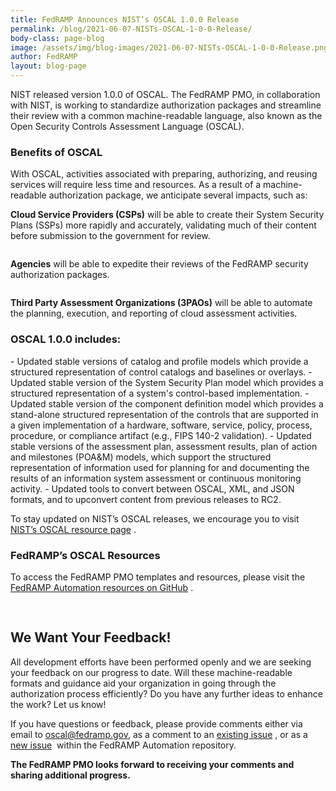 ```yaml
---
title: FedRAMP Announces NIST’s OSCAL 1.0.0 Release
permalink: /blog/2021-06-07-NISTs-OSCAL-1-0-0-Release/
body-class: page-blog
image: /assets/img/blog-images/2021-06-07-NISTs-OSCAL-1-0-0-Release.png
author: FedRAMP
layout: blog-page
---
```

NIST released version 1.0.0 of OSCAL. The FedRAMP PMO, in collaboration with NIST, is working to standardize authorization packages and streamline their review with a common machine-readable language, also known as the Open Security Controls Assessment Language (OSCAL).

<H3>Benefits of OSCAL</h3>
With OSCAL, activities associated with preparing, authorizing, and reusing services will require less time and resources. As a result of a machine-readable authorization package, we anticipate several impacts, such as:



<section class="fedramp-page-container">
	<div class="grid-container">
		<div class="partners-container grid-row home-partners-title" style="margin-top: 0;">
			<div class="desktop:grid-col-4 padding-2">
				<img class="home-partners-icon" src="{{site.baseurl}}/assets/img/partners-cloud.svg" alt="">
							<p class="margin-bottom-4"><strong>Cloud Service Providers (CSPs)</strong> will be able to create their System Security Plans (SSPs) more rapidly and accurately, validating much of their content before submission to the government for review.</p>
			</div>
			<div class="desktop:grid-col-4 padding-2">
										<img class="home-partners-icon" src="{{site.baseurl}}/assets/img/partners-agencies.svg" alt="">
							<p class="margin-bottom-4"><strong>Agencies</strong> will be able to expedite their reviews of the FedRAMP security authorization packages.</p>
					</div>
			<div class="desktop:grid-col-4 padding-2">
										<img style="margin: auto" class="home-partners-icon" src="{{site.baseurl}}/assets/img/partners-assessors.svg" alt="">
											<p class="margin-bottom-4"><strong>Third Party Assessment Organizations (3PAOs)</strong> will be able to automate the planning, execution, and reporting of cloud assessment activities.</p>
	</div>
		</div>
	</div>	
</section>

<H3>OSCAL 1.0.0 includes:</h3>
- Updated stable versions of catalog and profile models which provide a structured representation of control catalogs and baselines or overlays.
- Updated stable version of the System Security Plan model which provides a structured representation of a system's control-based implementation.
- Updated stable version of the component definition model which provides a stand-alone structured representation of the controls that are supported in a given implementation of a hardware, software, service, policy, process, procedure, or compliance artifact (e.g., FIPS 140-2 validation).
- Updated stable versions of the assessment plan, assessment results, plan of action and milestones (POA&M) models, which support the structured representation of information used for planning for and documenting the results of an information system assessment or continuous monitoring activity.
- Updated tools to convert between OSCAL, XML, and JSON formats, and to upconvert content from previous releases to RC2.

To stay updated on NIST’s OSCAL releases, we encourage you to visit <a href="https://github.com/usnistgov/OSCAL/releases" target="_blank">NIST’s OSCAL resource page</a>&nbsp;<i class="fas fa-external-link-alt fa-sm"></i>.



<H3>FedRAMP’s OSCAL Resources</h3> 
To access the FedRAMP PMO templates and resources, please visit the <a href="https://github.com/GSA/fedramp-automation" target="_blank">FedRAMP Automation resources on GitHub</a> <i class="fas fa-external-link-alt fa-sm"></i>.

<h2 style="padding-top:30px">We Want Your Feedback!</h2> 
All development efforts have been performed openly and we are seeking your feedback on our progress to date. Will these machine-readable formats and guidance aid your organization in going through the authorization process efficiently? Do you have any further ideas to enhance the work? Let us know!

If you have questions or feedback, please provide comments either via email to <a href="mailto:oscal@fedramp.gov">oscal@fedramp.gov</a>, as a comment to an 
<a href="https://github.com/GSA/fedramp-automation/issues" target="_blank">existing issue</a>&nbsp;<i class="fas fa-external-link-alt fa-sm"></i>, or as a <a href="https://github.com/GSA/fedramp-automation/issues" target="_blank">new issue</a>&nbsp;<i class="fas fa-external-link-alt fa-sm"></i> within the FedRAMP Automation repository.

<strong>The FedRAMP PMO looks forward to receiving your comments and sharing additional progress.</strong>

